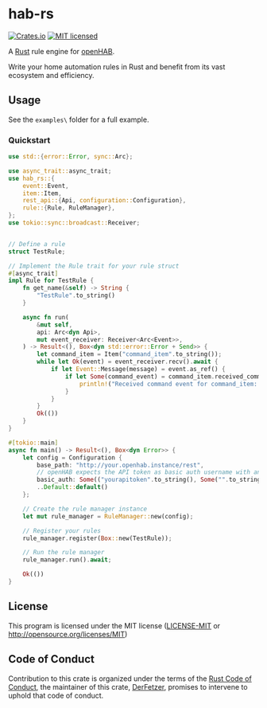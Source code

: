# hab-rs
[![Crates.io][crates-badge]][crates-url]
[![MIT licensed][mit-badge]][mit-url]

A [Rust][rust] rule engine for [openHAB][openHAB].

Write your home automation rules in Rust and benefit from its vast ecosystem and efficiency.

## Usage

See the `examples\` folder for a full example.

### Quickstart

```rust
use std::{error::Error, sync::Arc};

use async_trait::async_trait;
use hab_rs::{
    event::Event,
    item::Item,
    rest_api::{Api, configuration::Configuration},
    rule::{Rule, RuleManager},
};
use tokio::sync::broadcast::Receiver;


// Define a rule
struct TestRule;

// Implement the Rule trait for your rule struct
#[async_trait]
impl Rule for TestRule {
    fn get_name(&self) -> String {
        "TestRule".to_string()
    }

    async fn run(
        &mut self,
        api: Arc<dyn Api>,
        mut event_receiver: Receiver<Arc<Event>>,
    ) -> Result<(), Box<dyn std::error::Error + Send>> {
        let command_item = Item("command_item".to_string());
        while let Ok(event) = event_receiver.recv().await {
            if let Event::Message(message) = event.as_ref() {
                if let Some(command_event) = command_item.received_command(message, None) {
                    println!("Received command event for command_item: {command_event:?}");
                }
            }
        }
        Ok(())
    }
}

#[tokio::main]
async fn main() -> Result<(), Box<dyn Error>> {
    let config = Configuration {
        base_path: "http://your.openhab.instance/rest",
        // openHAB expects the API token as basic auth username with an empty password
        basic_auth: Some(("yourapitoken".to_string(), Some("".to_string()))),
        ..Default::default()
    };

    // Create the rule manager instance
    let mut rule_manager = RuleManager::new(config);

    // Register your rules
    rule_manager.register(Box::new(TestRule));

    // Run the rule manager
    rule_manager.run().await;

    Ok(())
}

```

## License

This program is licensed under the MIT license ([LICENSE-MIT](LICENSE-MIT) or http://opensource.org/licenses/MIT)

## Code of Conduct

Contribution to this crate is organized under the terms of the [Rust Code of
Conduct][CoC], the maintainer of this crate, [DerFetzer][team], promises
to intervene to uphold that code of conduct.

[CoC]: https://www.rust-lang.org/policies/code-of-conduct
[team]: https://github.com/DerFetzer
[rust]: https://www.rust-lang.org/
[openHAB]: https://www.openhab.org/

[crates-badge]: https://img.shields.io/crates/v/hab-rs.svg
[crates-url]: https://crates.io/crates/hab-rs
[mit-badge]: https://img.shields.io/badge/license-MIT-blue.svg
[mit-url]: https://github.com/DerFetzer/hab-rs/blob/master/LICENSE-MIT
